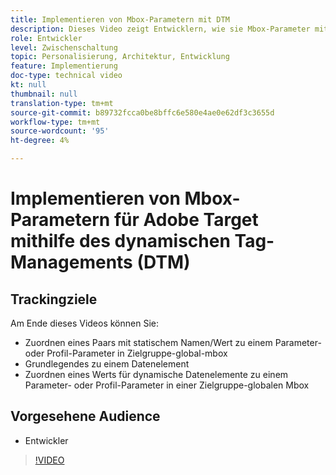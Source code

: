 ```yaml
---
title: Implementieren von Mbox-Parametern mit DTM
description: Dieses Video zeigt Entwicklern, wie sie Mbox-Parameter mithilfe der Adobe-Aktivierung implementieren, früher Dynamisches Tag-Management (DTM) der Adobe.
role: Entwickler
level: Zwischenschaltung
topic: Personalisierung, Architektur, Entwicklung
feature: Implementierung
doc-type: technical video
kt: null
thumbnail: null
translation-type: tm+mt
source-git-commit: b89732fcca0be8bffc6e580e4ae0e62df3c3655d
workflow-type: tm+mt
source-wordcount: '95'
ht-degree: 4%

---
```



# Implementieren von Mbox-Parametern für Adobe Target mithilfe des dynamischen Tag-Managements (DTM)

## Trackingziele

Am Ende dieses Videos können Sie:

* Zuordnen eines Paars mit statischem Namen/Wert zu einem Parameter- oder Profil-Parameter in Zielgruppe-global-mbox
* Grundlegendes zu einem Datenelement
* Zuordnen eines Werts für dynamische Datenelemente zu einem Parameter- oder Profil-Parameter in einer Zielgruppe-globalen Mbox

## Vorgesehene Audience

* Entwickler

>[!VIDEO](https://video.tv.adobe.com/v/17383/?quality=12)